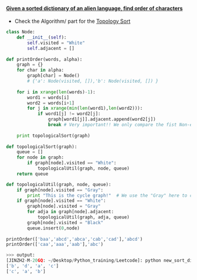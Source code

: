 #### [Given a sorted dictionary of an alien language, find order of characters](http://www.geeksforgeeks.org/given-sorted-dictionary-find-precedence-characters/)

* Check the Algorithm/ part for the [Topology Sort](https://github.com/UmassJin/Leetcode/blob/master/Algorithm/Topology_Sort.md)

```python
class Node:
    def __init__(self):
        self.visited = "White"
        self.adjacent = []
        
def printOrder(words, alpha):
    graph = {}
    for char in alpha:
        graph[char] = Node()    
        # {'a': Node(visited, []),'b': Node(visited, []) }
    
    for i in xrange(len(words)-1):
        word1 = words[i]
        word2 = words[i+1]
        for j in xrange(min(len(word1),len(word2))):
            if word1[j] != word2[j]:
                graph[word1[j]].adjacent.append(word2[j])
                break # Very important!! We only compare the fist Non-equal char
    
    print topologicalSort(graph)
    
def topologicalSort(graph):
    queue = []
    for node in graph:
        if graph[node].visited == "White":
            topologicalUtil(graph, node, queue)
    return queue

def topologicalUtil(graph, node, queue):
    if graph[node].visited == "Gray":
        print "This is the cycle graph!"  # We use the "Gray" here to check the loop in the Graph!!
    if graph[node].visited == "White":
        graph[node].visited = "Gray"
        for adja in graph[node].adjacent:
            topologicalUtil(graph, adja, queue)
        graph[node].visited = "Black"
        queue.insert(0,node)
    
printOrder(['baa','abcd','abca','cab','cad'],'abcd')
printOrder(['caa','aaa','aab'],'abc')

>>> output: 
[JINZH2-M-20GQ: ~/Desktop/Python_training/Leetcode]: python new_sort_dic.py
['b', 'd', 'a', 'c']
['c', 'a', 'b']

```
